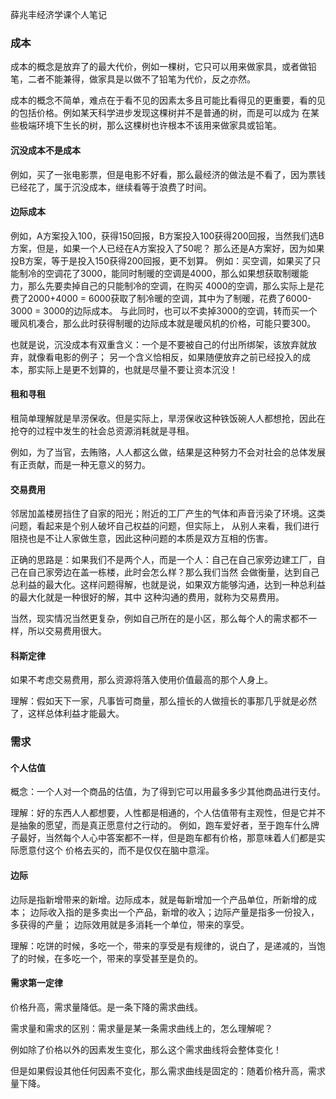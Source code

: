 薛兆丰经济学课个人笔记

### 成本

成本的概念是放弃了的最大代价，例如一棵树，它只可以用来做家具，或者做铅笔，二者不能兼得，做家具是以做不了铅笔为代价，反之亦然。

成本的概念不简单，难点在于看不见的因素太多且可能比看得见的更重要，看的见的包括价格。例如某天科学进步发现这棵树并不是普通的树，而是可以成为
在某些极端环境下生长的树，那么这棵树也许根本不该用来做家具或铅笔。

#### 沉没成本不是成本

例如，买了一张电影票，但是电影不好看，那么最经济的做法是不看了，因为票钱已经花了，属于沉没成本，继续看等于浪费了时间。

#### 边际成本

例如，A方案投入100，获得150回报，B方案投入100获得200回报，当然我们选B方案，但是，如果一个人已经在A方案投入了50呢？
那么还是A方案好，因为如果投B方案，等于是投入150获得200回报，更不划算。
例如：买空调，如果买了只能制冷的空调花了3000，能同时制暖的空调是4000，那么如果想获取制暖能力，那么先要卖掉自己的只能制冷的空调，在购买
4000的空调，那么实际上是花费了2000+4000 = 6000获取了制冷暖的空调，其中为了制暖，花费了6000-3000 = 3000的边际成本。
与此同时，也可以不卖掉3000的空调，转而买一个暖风机凑合，那么此时获得制暖的边际成本就是暖风机的价格，可能只要300。

也就是说，沉没成本有双重含义：一个是不要被自己的付出所绑架，该放弃就放弃，就像看电影的例子；
另一个含义恰相反，如果随便放弃之前已经投入的成本，那实际上是更不划算的，也就是尽量不要让资本沉没！

####  租和寻租

租简单理解就是旱涝保收。但是实际上，旱涝保收这种铁饭碗人人都想抢，因此在抢夺的过程中发生的社会总资源消耗就是寻租。

例如，为了当官，去贿赂，人人都这么做，结果是这种努力不会对社会的总体发展有正贡献，而是一种无意义的努力。

#### 交易费用

邻居加盖楼房挡住了自家的阳光；附近的工厂产生的气体和声音污染了环境。这类问题，看起来是个别人破坏自己权益的问题，但实际上，
从别人来看，我们进行阻挠也是不让人家做生意，因此这种问题的本质是双方互相的伤害。

正确的思路是：如果我们不是两个人，而是一个人：自己在自己家旁边建工厂，自己在自己家旁边在盖一栋楼，此时会怎么样？那么我们当然
会做衡量，达到自己总利益的最大化。这样问题得解，也就是说，如果双方能够沟通，达到一种总利益的最大化就是一种很好的解，其中
这种沟通的费用，就称为交易费用。

当然，现实情况当然更复杂，例如自己所在的是小区，那么每个人的需求都不一样，所以交易费用很大。

#### 科斯定律

如果不考虑交易费用，那么资源将落入使用价值最高的那个人身上。

理解：假如天下一家，凡事皆可商量，那么擅长的人做擅长的事那几乎就是必然了，这样总体利益才能最大。


### 需求

#### 个人估值

概念：一个人对一个商品的估值，为了得到它可以用最多多少其他商品进行支付。

理解：好的东西人人都想要，人性都是相通的，个人估值带有主观性，但是它并不是抽象的愿望，而是真正愿意付之行动的。
例如，跑车爱好者，至于跑车什么牌子最好，当然每个人心中答案都不一样，但是跑车都有价格，那意味着人们都是实际愿意付这个
价格去买的，而不是仅仅在脑中意淫。

#### 边际

边际是指新增带来的新增。边际成本，就是每新增加一个产品单位，所新增的成本；
边际收入指的是多卖出一个产品，新增的收入；边际产量是指多一份投入，多获得的产量；
边际效用就是多消耗一个单位，带来的享受。

理解：吃饼的时候，多吃一个，带来的享受是有规律的，说白了，是递减的，当饱了的时候，在多吃一个，带来的享受甚至是负的。

#### 需求第一定律

价格升高，需求量降低。是一条下降的需求曲线。

需求量和需求的区别：需求量是某一条需求曲线上的，怎么理解呢？

例如除了价格以外的因素发生变化，那么这个需求曲线将会整体变化！

但是如果假设其他任何因素不变化，那么需求曲线是固定的：随着价格升高，需求量下降。